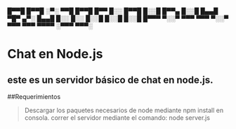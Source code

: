 █▀▀█ █▀▀█ ░▀░ ▀▀█ █▀▀█ █▀▀ █░░ █▀▀█ █░░█ █▀▀▄ 
█░░█ █▄▄█ ▀█▀ ▄▀░ █▄▄█ █░░ █░░ █░░█ █░░█ █░░█ 
█▀▀▀ ▀░░▀ ▀▀▀ ▀▀▀ ▀░░▀ ▀▀▀ ▀▀▀ ▀▀▀▀ ░▀▀▀ ▀▀▀░ 


# Chat en Node.js

## este es un servidor básico de chat en node.js.

##Requerimientos

> Descargar los paquetes necesarios de node mediante npm install en consola.
correr el servidor mediante el comando: node server.js